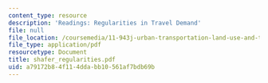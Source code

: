```yaml
---
content_type: resource
description: 'Readings: Regularities in Travel Demand'
file: null
file_location: /coursemedia/11-943j-urban-transportation-land-use-and-the-environment-spring-2002/a79172b84f114ddabb10561af7bdb69b_shafer_regularities.pdf
file_type: application/pdf
resourcetype: Document
title: shafer_regularities.pdf
uid: a79172b8-4f11-4dda-bb10-561af7bdb69b
---
```

